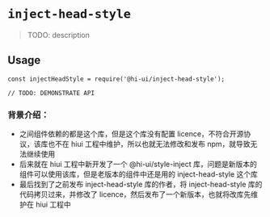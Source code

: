 # `inject-head-style`

> TODO: description

## Usage

```
const injectHeadStyle = require('@hi-ui/inject-head-style');

// TODO: DEMONSTRATE API
```

### 背景介绍：
- 之间组件依赖的都是这个库，但是这个库没有配置 licence，不符合开源协议，该库也不在 hiui 工程中维护，所以也就无法修改和发布 npm，就导致无法继续使用
- 后来就在 hiui 工程中新开发了一个 @hi-ui/style-inject 库，问题是新版本的组件可以使用该库，但是老版本的组件中还是用的 inject-head-style 这个库
- 最后找到了之前发布 inject-head-style 库的作者，将 inject-head-style 库的代码拷贝过来，并修改了 licence，然后发布了一个新版本，也就将改库先维护在 hiui 工程中
